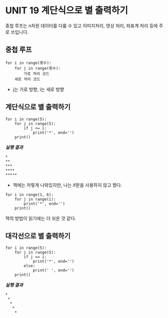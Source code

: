 # UNIT 19 계단식으로 별 출력하기
중첩 루프는 n차원 데이터를 다룰 수 있고 이미지처리, 영상 처리, 좌표계 처리 등에 주로 쓰입니다.

## 중첩 루프
```
for i in range(횟수):
    for j in range(횟수):
        가로 처리 코드
    세로 처리 코드
```
- j는 가로 방향, i는 세로 방향 

## 계단식으로 별 출력하기
```
for i in range(5):
    for j in range(5):
        if j <= i:
            print('*', end='')
    print()
```
***실행 결과***
```
*
**
***
****
*****
```
* 책에는 저렇게 나와있지만, 나는 if문을 사용하지 않고 짰다.
```
for i in range(1, 6):
    for j in range(i):
        print('*', end='')
    print()
```
책의 방법이 읽기에는 더 쉬운 것 같다.

## 대각선으로 별 출력하기
```
for i in range(5):
    for j in range(5):
        if j == i:
            print('*', end='')
        else:
            print(' ', end='')
    print()
```
***실행 결과***
```
*
 *
  *
   *
    *
```
